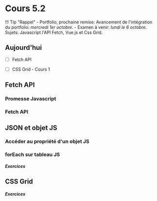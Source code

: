 # Cours 5.2
<!-- merc. 24 sept. -->

!!! Tip "Rappel"
    - Portfolio, prochaine remise: Avancement de l'intégration du portfolio: *mercredi 1er octobre*.
    - Examen à venir: *lundi le 6 octobre*. Sujets: Javascript l'API Fetch, Vue.js et Css Grid.

## Aujourd'hui

- [ ] Fetch API
- [ ] CSS Grid - Cours 1


## Fetch API

### Promesse Javascript

### Fetch API

## JSON et objet JS

### Accéder au propriété d'un objet JS

### forEach sur tableau JS

##### Exercices



## CSS Grid

##### Exercices

